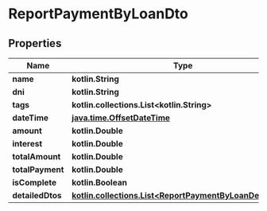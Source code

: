 
# ReportPaymentByLoanDto

## Properties
| Name | Type | Description | Notes |
| ------------ | ------------- | ------------- | ------------- |
| **name** | **kotlin.String** |  |  [optional] |
| **dni** | **kotlin.String** |  |  [optional] |
| **tags** | **kotlin.collections.List&lt;kotlin.String&gt;** |  |  [optional] |
| **dateTime** | [**java.time.OffsetDateTime**](java.time.OffsetDateTime.md) |  |  [optional] |
| **amount** | **kotlin.Double** |  |  [optional] |
| **interest** | **kotlin.Double** |  |  [optional] |
| **totalAmount** | **kotlin.Double** |  |  [optional] |
| **totalPayment** | **kotlin.Double** |  |  [optional] |
| **isComplete** | **kotlin.Boolean** |  |  [optional] |
| **detailedDtos** | [**kotlin.collections.List&lt;ReportPaymentByLoanDetailsDto&gt;**](ReportPaymentByLoanDetailsDto.md) |  |  [optional] |



